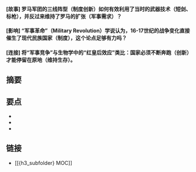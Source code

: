 #### [故事] 罗马军团的三线阵型（制度创新）如何有效利用了当时的武器技术（短剑、标枪），并反过来维持了罗马的扩张（军事需求）？


#### [影响] “军事革命”（Military Revolution）学说认为，16-17世纪的战争变化直接催生了现代民族国家（制度），这个论点足够有力吗？


#### [连接] 将“军事竞争”与生物学中的“红皇后效应”类比：国家必须不断奔跑（创新）才能停留在原地（维持生存）。


## 摘要


## 要点

- 
- 
- 

## 链接

- [[{h3_subfolder} MOC]]
